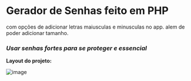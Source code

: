 # Gerador de Senhas feito em PHP 

com opções de adicionar letras maiusculas e minusculas no app.
alem de poder adicionar tamanho.


### *Usar senhas fortes para se proteger e essencial*

**Layout do projeto:** 

![image](https://user-images.githubusercontent.com/53801038/205194692-a65b2b53-4e6e-41b0-afc7-f978281b80b4.png)
